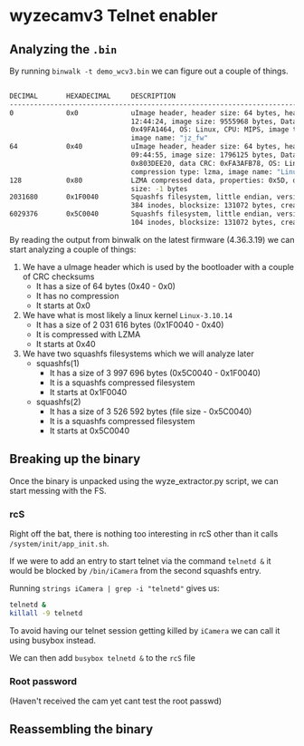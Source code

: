 # wyzecamv3 Telnet enabler

## Analyzing the `.bin`

By running `binwalk -t demo_wcv3.bin` we can figure out a couple of things.
```bash
 
DECIMAL       HEXADECIMAL     DESCRIPTION
---------------------------------------------------------------------------------------------------------------------
0             0x0             uImage header, header size: 64 bytes, header CRC: 0xECCED73E, created: 2021-06-11
                              12:44:24, image size: 9555968 bytes, Data Address: 0x0, Entry Point: 0x0, data CRC:
                              0x49FA1464, OS: Linux, CPU: MIPS, image type: Firmware Image, compression type: none,
                              image name: "jz_fw"
64            0x40            uImage header, header size: 64 bytes, header CRC: 0x5AF494C9, created: 2021-04-14
                              09:44:55, image size: 1796125 bytes, Data Address: 0x80010000, Entry Point:
                              0x803DEE20, data CRC: 0xFA3AFB78, OS: Linux, CPU: MIPS, image type: OS Kernel Image,
                              compression type: lzma, image name: "Linux-3.10.14__isvp_swan_1.0__"
128           0x80            LZMA compressed data, properties: 0x5D, dictionary size: 67108864 bytes, uncompressed
                              size: -1 bytes
2031680       0x1F0040        Squashfs filesystem, little endian, version 4.0, compression:xz, size: 3853792 bytes,
                              384 inodes, blocksize: 131072 bytes, created: 2021-06-11 12:44:23
6029376       0x5C0040        Squashfs filesystem, little endian, version 4.0, compression:xz, size: 3524226 bytes,
                              104 inodes, blocksize: 131072 bytes, created: 2021-06-11 12:44:23
```
By reading the output from binwalk on the latest firmware (4.36.3.19) we can start analyzing a couple of things:

1.  We have a uImage header which is used by the bootloader with a couple of CRC checksums
    -   It has a size of 64 bytes (0x40 - 0x0)
    -   It has no compression
    -   It starts at 0x0
2.  We have what is most likely a linux kernel `Linux-3.10.14`
    -   It has a size of 2 031 616 bytes (0x1F0040 - 0x40)
    -   It is compressed with LZMA
    -   It starts at 0x40
3.  We have two squashfs filesystems which we will analyze later
    -   squashfs(1) 
        -   It has a size of 3 997 696 bytes (0x5C0040 - 0x1F0040)
        -   It is a squashfs compressed filesystem
        -   It starts at 0x1F0040
    -   squashfs(2)
        -   It has a size of 3 526 592 bytes (file size - 0x5C0040)
        -   It is a squashfs compressed filesystem
        - It starts at 0x5C0040

## Breaking up the binary
Once the binary is unpacked using the wyze_extractor.py script, we can start messing with the FS.

### rcS
Right off the bat, there is nothing too interesting in rcS other than it calls `/system/init/app_init.sh`.

If we were to add an entry to start telnet via the command `telnetd &` it would be blocked by `/bin/iCamera` from the second squashfs entry.

Running `strings iCamera | grep -i "telnetd"` gives us:
```bash
telnetd &
killall -9 telnetd
```
To avoid having our telnet session getting killed by `iCamera` we can call it using busybox instead.

We can then add `busybox telnetd &` to the `rcS` file

### Root password
(Haven't received the cam yet cant test the root passwd)

## Reassembling the binary

